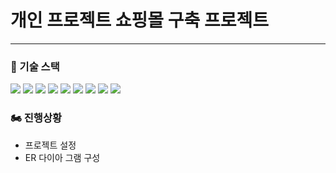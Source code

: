<h1>개인 프로젝트 쇼핑몰 구축 프로젝트</h1>
<hr>

<h3>🎂 기술 스택</h3>
<img src="https://img.shields.io/badge/Java-007396?style=flat-square&logo=Java&logoColor=white"/>
<img src="https://img.shields.io/badge/JPA-40AEF0?style=flat-square&logo=Java&logoColor=white"/>
<img src="https://img.shields.io/badge/Hibernate-F40D12?style=flat-square&logo=Java&logoColor=white"/>
<img src="https://img.shields.io/badge/Spring-6DB33F?style=flat-square&logo=Spring&logoColor=white"/>
<img src="https://img.shields.io/badge/springboot-6DB33F?style=flat-square&logo=MySQL&logoColor=white"/>
<img src="https://img.shields.io/badge/MySQL-4479A1?style=flat-square&logo=MySQL&logoColor=white"/>
<img src="https://img.shields.io/badge/HTML5-E34F26?style=flat-square&logo=HTML5&logoColor=white"/>
<img src="https://img.shields.io/badge/CSS3-1572B6?style=flat-square&logo=CSS3&logoColor=white"/>
<img src="https://img.shields.io/badge/JavaScript-F7DF1E?style=flat-square&logo=JavaScript&logoColor=white"/>

<h3>🏍 진행상황 </h3>
<ul>
    <li>프로젝트 설정</li>
    <li>ER 다이아 그램 구성</li>
</ul>